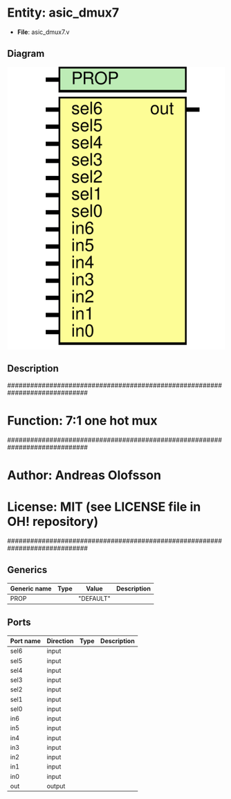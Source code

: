 # Entity: asic_dmux7

- **File**: asic_dmux7.v
## Diagram

![Diagram](asic_dmux7.svg "Diagram")
## Description

#############################################################################
# Function: 7:1 one hot mux                                                 #
#############################################################################
# Author:   Andreas Olofsson                                                #
# License:  MIT (see LICENSE file in OH! repository)                        #
#############################################################################

## Generics

| Generic name | Type | Value     | Description |
| ------------ | ---- | --------- | ----------- |
| PROP         |      | "DEFAULT" |             |
## Ports

| Port name | Direction | Type | Description |
| --------- | --------- | ---- | ----------- |
| sel6      | input     |      |             |
| sel5      | input     |      |             |
| sel4      | input     |      |             |
| sel3      | input     |      |             |
| sel2      | input     |      |             |
| sel1      | input     |      |             |
| sel0      | input     |      |             |
| in6       | input     |      |             |
| in5       | input     |      |             |
| in4       | input     |      |             |
| in3       | input     |      |             |
| in2       | input     |      |             |
| in1       | input     |      |             |
| in0       | input     |      |             |
| out       | output    |      |             |
